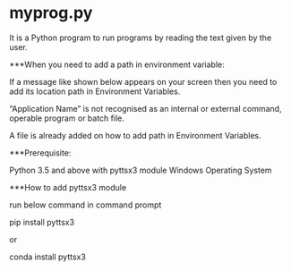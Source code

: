 # myprog.py
It is a Python program to run programs by reading the text given by the user.

***When you need to add a path in environment variable:

If a message like shown below appears on your screen then you need to add its location path in Environment Variables.

“Application Name” is not recognised as an internal or external command, operable program or batch file.

A file is already added on how to add path in Environment Variables.

***Prerequisite:

Python 3.5 and above with pyttsx3 module 
Windows Operating System

***How to add pyttsx3 module

run below command in command prompt

pip install pyttsx3

or

conda install pyttsx3

